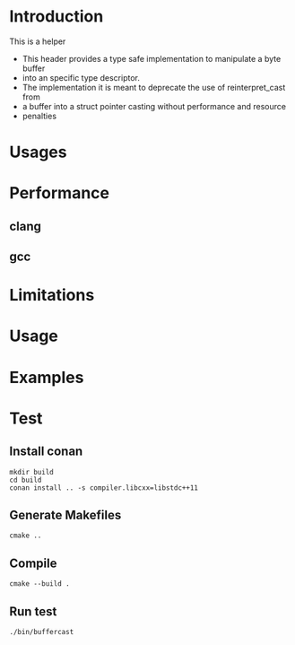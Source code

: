 # Introduction

This is a helper

 * This header provides a type safe implementation to manipulate a byte buffer
 * into an specific type descriptor.
 * The implementation it is meant to deprecate the use of reinterpret_cast from
 * a buffer into a struct pointer casting without performance and resource
 * penalties

# Usages

# Performance
## clang
## gcc

# Limitations

# Usage

# Examples

# Test
## Install conan
```
mkdir build
cd build
conan install .. -s compiler.libcxx=libstdc++11
```

## Generate Makefiles
```
cmake ..
```

## Compile
```
cmake --build .
```

## Run test
```
./bin/buffercast
```
